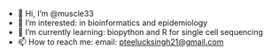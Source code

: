 - 👋 Hi, I’m @muscle33
- 👀 I’m interested: in bioinformatics and epidemiology 
- 🌱 I’m currently learning: biopython and R for single cell sequencing 
- 📫 How to reach me:
email: pteelucksingh21@gmail.com 

<!---
muscle33/muscle33 is a ✨ special ✨ repository because its `README.md` (this file) appears on your GitHub profile.
You can click the Preview link to take a look at your changes.
--->
